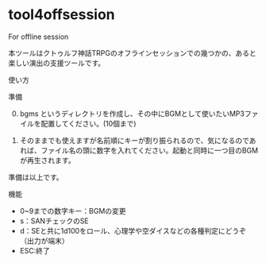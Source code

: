 # tool4offsession
For offline session

本ツールはクトゥルフ神話TRPGのオフラインセッションでの幾つかの、あると楽しい演出の支援ツールです。


使い方



準備

0. bgms というディレクトリを作成し、その中にBGMとして使いたいMP3ファイルを配置してください。(10個まで)

1. そのままでも使えますが名前順にキーが割り振られるので、気になるのであれば、ファイル名の頭に数字を入れてください。起動と同時に一つ目のBGMが再生されます。


準備は以上です。


機能

* 0~9までの数字キー：BGMの変更
* s：SANチェックのSE
* d：SEと共に1d100をロール、心理学や空ダイスなどの各種判定にどうぞ（出力が端末）
* ESC:終了


